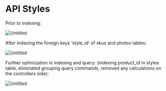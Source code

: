# API Styles

Prior to indexing:

![Untitled](API%20Styles%209522c19418b64bb2b5595544d6de4188/Untitled.png)

After indexing the foreign keys ‘style_id’ of skus and photos tables:

![Untitled](API%20Styles%209522c19418b64bb2b5595544d6de4188/Untitled%201.png)

Further optimization in indexing and query: (indexing product_id in styles table, eliminated grouping query commands, removed any calculations on the controllers side):

![Untitled](API%20Styles%209522c19418b64bb2b5595544d6de4188/Untitled%202.png)